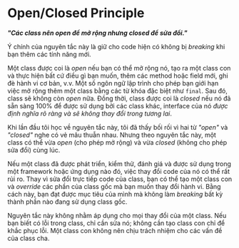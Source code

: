 # Open/Closed Principle

***"Các class nên open để mở rộng nhưng closed để sửa đổi."***

Ý chính của nguyên tắc này là giữ cho code hiện có không bị *breaking* khi bạn thêm các tính năng mới.

Một class được coi là *open* nếu bạn có thể mở rộng nó, tạo ra một class con và thực hiện bất cứ điều gì bạn muốn, thêm các method hoặc field mới, ghi đè hành vi cơ bản, v.v. Một số ngôn ngữ lập trình cho phép bạn giới hạn việc mở rộng thêm một class bằng các từ khóa đặc biệt như `final`. Sau đó, class sẽ không còn *open* nữa. Đồng thời, class được coi là *closed* nếu nó đã sẵn sàng 100% để được sử dụng bởi các class khác, interface của nó *được định nghĩa rõ ràng và sẽ không thay đổi trong tương lai*.

Khi lần đầu tôi học về nguyên tắc này, tôi đã thấy bối rối vì hai từ *"open"* và *"closed"* nghe có vẻ mâu thuẫn nhau. Nhưng theo nguyên tắc này, một class có thể vừa *open* (cho phép mở rộng) và vừa *closed* (không cho phép sửa đổi) cùng lúc.

Nếu một class đã được phát triển, kiểm thử, đánh giá và được sử dụng trong một framework hoặc ứng dụng nào đó, việc thay đổi code của nó có thể rất rủi ro. Thay vì sửa đổi trực tiếp code của class, bạn có thể tạo một class con và *override* các phần của class gốc mà bạn muốn thay đổi hành vi. Bằng cách này, bạn đạt được mục tiêu của mình mà không làm *breaking* bất kỳ thành phần nào đang sử dụng class gốc.

Nguyên tắc này không nhằm áp dụng cho mọi thay đổi của một class. Nếu bạn biết có lỗi trong class, chỉ cần sửa nó; không cần tạo class con chỉ để khắc phục lỗi. Một class con không nên chịu trách nhiệm cho các vấn đề của class cha.